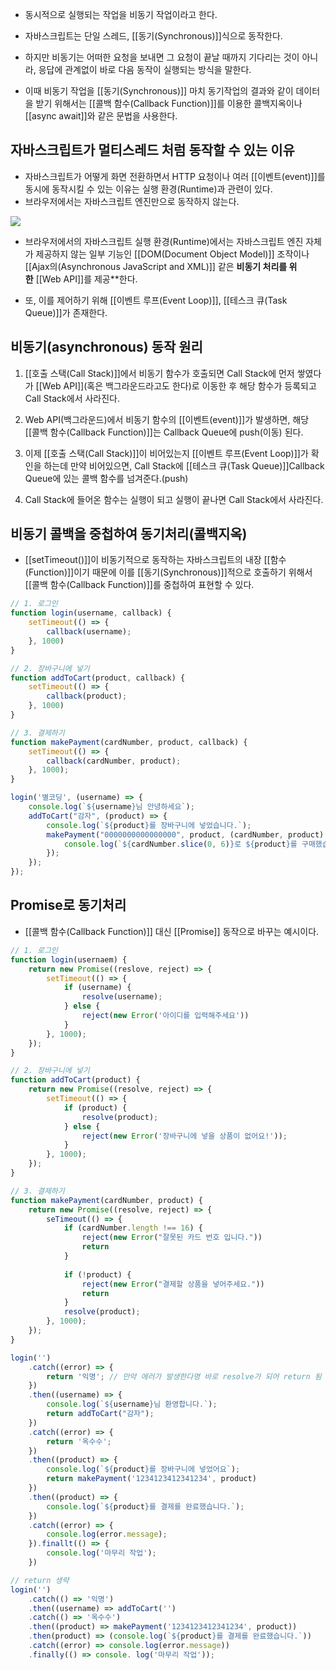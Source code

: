 - 동시적으로 실행되는 작업을 비동기 작업이라고 한다.
- 자바스크립트는 단일 스레드, [[동기(Synchronous)]]식으로 동작한다.
- 하지만 비동기는 어떠한 요청을 보내면 그 요청이 끝날 때까지 기다리는 것이 아니라, 응답에 관계없이 바로 다음 동작이 실행되는 방식을 말한다.

- 이때 비동기 작업을 [[동기(Synchronous)]] 마치 동기작업의 결과와 같이 데이터을 받기 위해서는 [[콜백 함수(Callback Function)]]를 이용한 콜백지옥이나 [[async await]]와 같은 문법을 사용한다.

## 자바스크립트가 멀티스레드 처럼 동작할 수 있는 이유

- 자바스크립트가 어떻게 화면 전환하면서 HTTP 요청이나 여러 [[이벤트(event)]]를 동시에 동작시킬 수 있는 이유는 실행 환경(Runtime)과 관련이 있다.
- 브라우저에서는 자바스크립트 엔진만으로 동작하지 않는다.

![](https://blog.kakaocdn.net/dn/bMlLfs/btqFQ9i1iD3/ZQE2tqi7lx7LUhTwK1tDtK/img.png)

- 브라우저에서의 자바스크립트 실행 환경(Runtime)에서는 자바스크립트 엔진 자체가 제공하지 않는 일부 기능인 [[DOM(Document Object Model)]] 조작이나 [[Ajax의(Asynchronous JavaScript and XML)]] 같은 **비동기 처리를 위한** [[Web API]]를 제공**한다.

- 또, 이를 제어하기 위해 [[이벤트 루프(Event Loop)]], [[테스크 큐(Task Queue)]]가 존재한다.

## 비동기(asynchronous) 동작 원리

1. [[호출 스택(Call Stack)]]에서 비동기 함수가 호출되면 Call Stack에 먼저 쌓였다가 [[Web API]](혹은 백그라운드라고도 한다)로 이동한 후 해당 함수가 등록되고 Call Stack에서 사라진다.
    
2. Web API(백그라운드)에서 비동기 함수의 [[이벤트(event)]]가 발생하면, 해당 [[콜백 함수(Callback Function)]]는 Callback Queue에 push(이동) 된다.
    
3. 이제 [[호출 스택(Call Stack)]]이 비어있는지 [[이벤트 루프(Event Loop)]]가 확인을 하는데 만약 비어있으면, Call Stack에 [[테스크 큐(Task Queue)]]Callback Queue에 있는 콜백 함수를 넘겨준다.(push)
    
4. Call Stack에 들어온 함수는 실행이 되고 실행이 끝나면 Call Stack에서 사라진다.


## 비동기 콜백을 중첩하여 동기처리(콜백지옥)

- [[setTimeout()]]이 비동기적으로 동작하는 자바스크립트의 내장 [[함수(Function)]]이기 때문에 이를 [[동기(Synchronous)]]적으로 호출하기 위해서 [[콜백 함수(Callback Function)]]를 중첩하여 표현할 수 있다.

```js
// 1. 로그인
function login(username, callback) {
	setTimeout(() => {
		callback(username);
	}, 1000)
}

// 2. 장바구니에 넣기
function addToCart(product, callback) {
	setTimeout(() => {
		callback(product);
	}, 1000)
}

// 3. 결제하기
function makePayment(cardNumber, product, callback) {
	setTimeout(() => {
		callback(cardNumber, product);
	}, 1000);
}

login('별코딩', (username) => {
	console.log(`${username}님 안녕하세요`);
	addToCart("감자", (product) => {
		console.log(`${product}를 장바구니에 넣었습니다.`);
		makePayment("0000000000000000", product, (cardNumber, product) => {
			console.log(`${cardNumber.slice(0, 6)}로 ${product}를 구매했습니다.`);
		});
	});
});
```

## Promise로 동기처리

- [[콜백 함수(Callback Function)]] 대신 [[Promise]] 동작으로 바꾸는 예시이다.

```js
// 1. 로그인
function login(usernaem) {
	return new Promise((reslove, reject) => {
		setTimeout(() => {
			if (username) {
				resolve(username);
			} else {
				reject(new Error('아이디를 입력해주세요'))
			}
		}, 1000);
	});
}

// 2. 장바구니에 넣기
function addToCart(product) {
	return new Promise((resolve, reject) => {
		setTimeout(() => {
			if (product) {
				resolve(product);
			} else {
				reject(new Error('장바구니에 넣을 상품이 없어요!'));
			}
		}, 1000);
	});
}

// 3. 결제하기
function makePayment(cardNumber, product) {
	return new Promise((resolve, reject) => {
		seTimeout(() => {
			if (cardNumber.length !== 16) {
				reject(new Error("잘못된 카드 번호 입니다."))
				return
			}
			
			if (!product) {
				reject(new Error("결제할 상품을 넣어주세요."))
				return
			}
			resolve(product);
		}, 1000);
	});
}

login('')
	.catch((error) => {
		return '익명'; // 만약 에러가 발생한다명 바로 resolve가 되어 return 됨
	})
	.then((username) => {
		console.log(`${username}님 환영합니다.`);
		return addToCart("감자");
	})
	.catch((error) => {
		return '옥수수';
	})
	.then((product) => {
		console.log(`${product}를 장바구니에 넣었어요`);
		return makePayment('1234123412341234', product)
	})
	.then((product) => {
		console.log(`${product}를 결제를 완료했습니다.`);
	})
	.catch((error) => {
		console.log(error.message);
	}).finallt(() => {
		console.log('마무리 작업');
	})

// return 생략
login('')
	.catch(() => '익명')
	.﻿﻿then((username) => addToCart('')
	.﻿catch(() => '옥수수')
	.then((product) => makePayment('1234123412341234', product))
	.then(product) => (console.log(`${product}를 결제를 완료했습니다.`))
	.catch((error) => console.log(error.message))
	.finally(() => console. log('마무리 작업'));
```